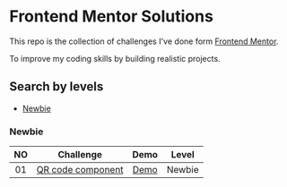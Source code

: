 # Frontend Mentor Solutions

This repo is the collection of challenges I've done form [Frontend Mentor](https://www.frontendmentor.io/home/my-challenges).

To improve my coding skills by building realistic projects.

## Search by levels

- [Newbie](#Newbie)

### Newbie

| NO | Challenge | Demo | Level |
| :---: | :---: | :---: | :---: |
| 01 | [QR code component](https://github.com/Martina928/frontend-mentor-solutions/tree/main/01-qr-code-component) | [Demo](https://martina928.github.io/frontend-mentor-solutions/01-qr-code-component/) | Newbie |
